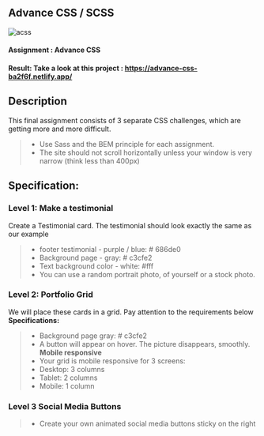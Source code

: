 ## Advance CSS / SCSS

![acss](https://user-images.githubusercontent.com/72910410/110764901-e02eec00-8253-11eb-8655-82691bd23b04.jpg)

#### **Assignment : Advance CSS**

#### **Result:** Take a look at this project : https://advance-css-ba2f6f.netlify.app/

## Description

This final assignment consists of 3 separate CSS challenges, which are getting more and more difficult.

>- Use Sass and the BEM principle for each assignment.
>- The site should not scroll horizontally unless your window is very narrow (think less than 400px)

## Specification:

### Level 1: Make a testimonial

Create a Testimonial card. The testimonial should look exactly the same as our example

>- footer testimonial - purple / blue: # 686de0
>- Background page - gray: # c3cfe2
>- Text background color - white: #fff
>- You can use a random portrait photo, of yourself or a stock photo.

### Level 2: Portfolio Grid

We will place these cards in a grid. Pay attention to the requirements below
**Specifications:**

>- Background page gray: # c3cfe2
>- A button will appear on hover. The picture disappears, smoothly.
  **Mobile responsive**
>- Your grid is mobile responsive for 3 screens:
>- Desktop: 3 columns
>- Tablet: 2 columns
>- Mobile: 1 column

### Level 3 Social Media Buttons

>- Create your own animated social media buttons sticky on the right
